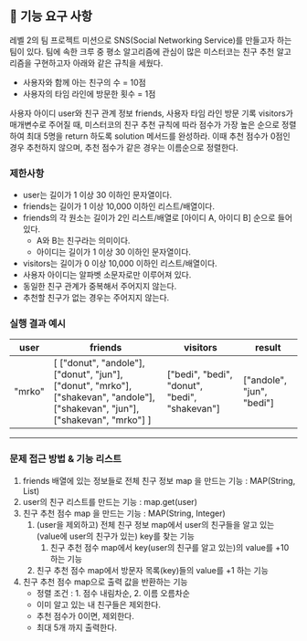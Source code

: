 ## 🚀 기능 요구 사항

레벨 2의 팀 프로젝트 미션으로 SNS(Social Networking Service)를 만들고자 하는 팀이 있다. 팀에 속한 크루 중 평소 알고리즘에 관심이 많은 미스터코는 친구 추천 알고리즘을 구현하고자 아래와 같은 규칙을 세웠다.

- 사용자와 함께 아는 친구의 수 = 10점 
- 사용자의 타임 라인에 방문한 횟수 = 1점

사용자 아이디 user와 친구 관계 정보 friends, 사용자 타임 라인 방문 기록 visitors가 매개변수로 주어질 때, 미스터코의 친구 추천 규칙에 따라 점수가 가장 높은 순으로 정렬하여 최대 5명을 return 하도록 solution 메서드를 완성하라. 이때 추천 점수가 0점인 경우 추천하지 않으며, 추천 점수가 같은 경우는 이름순으로 정렬한다.

### 제한사항

- user는 길이가 1 이상 30 이하인 문자열이다.
- friends는 길이가 1 이상 10,000 이하인 리스트/배열이다.
- friends의 각 원소는 길이가 2인 리스트/배열로 [아이디 A, 아이디 B] 순으로 들어있다.
  - A와 B는 친구라는 의미이다.
  - 아이디는 길이가 1 이상 30 이하인 문자열이다.
- visitors는 길이가 0 이상 10,000 이하인 리스트/배열이다.
- 사용자 아이디는 알파벳 소문자로만 이루어져 있다.
- 동일한 친구 관계가 중복해서 주어지지 않는다.
- 추천할 친구가 없는 경우는 주어지지 않는다.

### 실행 결과 예시

| user | friends | visitors | result |
| --- | --- | --- | --- |
| "mrko" | [ ["donut", "andole"], ["donut", "jun"], ["donut", "mrko"], ["shakevan", "andole"], ["shakevan", "jun"], ["shakevan", "mrko"] ] | ["bedi", "bedi", "donut", "bedi", "shakevan"] | ["andole", "jun", "bedi"] |
------------

### 문제 접근 방법 & 기능 리스트 
1. friends 배열에 있는 정보들로 전체 친구 정보 map 을 만드는 기능 : MAP(String, List)
2. user의 친구 리스트를 만드는 기능 : map.get(user) 
3. 친구 추천 점수 map 을 만드는 기능 : MAP(String, Integer)
   1. (user을 제외하고) 전체 친구 정보 map에서 user의 친구들을 알고 있는(value에 user의 친구가 있는) key를 찾는 기능
      1. 친구 추천 점수 map에서 key(user의 친구를 알고 있는)의 value를 +10 하는 기능
   2. 친구 추천 점수 map에서 방문자 목록(key)들의 value를 +1 하는 기능
4. 친구 추천 점수 map으로 출력 값을 반환하는 기능
   - 정렬 조건 : 1. 점수 내림차순, 2. 이름 오름차순
   - 이미 알고 있는 내 친구들은 제외한다.
   - 추천 점수가 0이면, 제외한다.
   - 최대 5개 까지 출력한다.